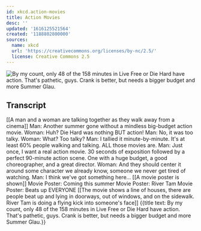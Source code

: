 ```yaml
---
id: xkcd.action-movies
title: Action Movies
desc: ''
updated: '1616125521564'
created: '1188802800000'
sources:
  name: xkcd
  url: 'https://creativecommons.org/licenses/by-nc/2.5/'
  license: Creative Commons 2.5
---
```

![By my count, only 48 of the 158 minutes in Live Free or Die Hard have action.  That's pathetic, guys.  Crank is better, but needs a bigger budget and more Summer Glau.](https://imgs.xkcd.com/comics/action_movies.png)

## Transcript
[[A man and a woman are talking together as they walk away from a cinema]]
Man: Another summer gone without a mindless big-budget action movie.
Woman: Huh? Die Hard was nothing BUT action!
Man: No, it was too talky.
Woman: What? Too talky?
Man: I tallied it minute-by-minute. It's at least 60% people walking and talking. ALL those movies are.
Man: Just once, I want a real action movie. 30 seconds of exposition followed by a perfect 90-minute action scene. One with a huge budget, a good choreographer, and a great director.
Woman: And they should center it around some character we already know, someone we never get tired of watching.
Man: I think we've got something here...
[[A movie poster is shown]]
Movie Poster: Coming this summer
Movie Poster: River Tam
Movie Poster: Beats up EVERYONE
[[The movie shows a line of houses, there are people beat up and lying in doorways, out of windows, and on the sidewalk. River Tam is doing a flying kick into someone's face]]
{{title text: By my count, only 48 of the 158 minutes in Live Free or Die Hard have action.  That's pathetic, guys.  Crank is better, but needs a bigger budget and more Summer Glau.}}
